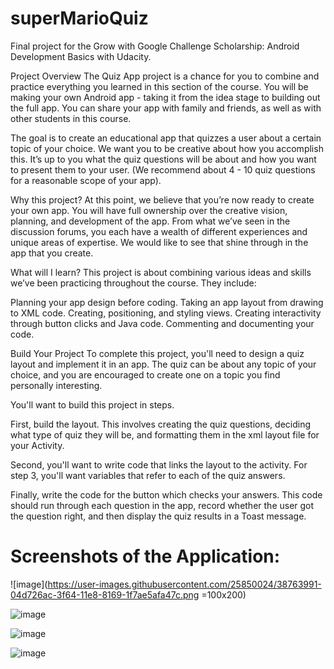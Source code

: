 # superMarioQuiz
Final project for the Grow with Google Challenge Scholarship: Android Development Basics with Udacity.

Project Overview
The Quiz App project is a chance for you to combine and practice everything you learned in this section of the course. You will be making your own Android app - taking it from the idea stage to building out the full app. You can share your app with family and friends, as well as with other students in this course.

The goal is to create an educational app that quizzes a user about a certain topic of your choice. We want you to be creative about how you accomplish this. It’s up to you what the quiz questions will be about and how you want to present them to your user. (We recommend about 4 - 10 quiz questions for a reasonable scope of your app).

Why this project?
At this point, we believe that you’re now ready to create your own app. You will have full ownership over the creative vision, planning, and development of the app. From what we’ve seen in the discussion forums, you each have a wealth of different experiences and unique areas of expertise. We would like to see that shine through in the app that you create.

What will I learn?
This project is about combining various ideas and skills we’ve been practicing throughout the course. They include:

Planning your app design before coding.
Taking an app layout from drawing to XML code.
Creating, positioning, and styling views.
Creating interactivity through button clicks and Java code.
Commenting and documenting your code.

Build Your Project
To complete this project, you'll need to design a quiz layout and implement it in an app. The quiz can be about any topic of your choice, and you are encouraged to create one on a topic you find personally interesting.

You'll want to build this project in steps.

First, build the layout. This involves creating the quiz questions, deciding what type of quiz they will be, and formatting them in the xml layout file for your Activity.

Second, you'll want to write code that links the layout to the activity. For step 3, you'll want variables that refer to each of the quiz answers.

Finally, write the code for the button which checks your answers. This code should run through each question in the app, record whether the user got the question right, and then display the quiz results in a Toast message.

# Screenshots of the Application:

![image](https://user-images.githubusercontent.com/25850024/38763991-04d726ac-3f64-11e8-8169-1f7ae5afa47c.png =100x200)

![image](https://user-images.githubusercontent.com/25850024/38763998-1985ee4e-3f64-11e8-9f73-ed794c4cf07a.png)

![image](https://user-images.githubusercontent.com/25850024/38763999-24437c66-3f64-11e8-89aa-90abba74abd6.png)

![image](https://user-images.githubusercontent.com/25850024/38764002-2c6fb9ae-3f64-11e8-943c-aa1339951dd0.png)

